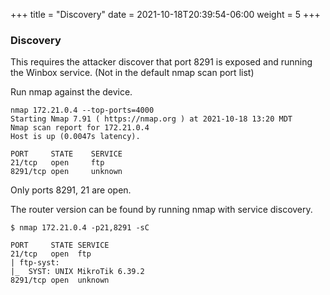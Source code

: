 +++
title = "Discovery"
date = 2021-10-18T20:39:54-06:00
weight = 5
+++


### Discovery

This requires the attacker discover that port 8291 is exposed and running the Winbox service. (Not in the default nmap scan port list)

Run nmap against the device.

```
nmap 172.21.0.4 --top-ports=4000
Starting Nmap 7.91 ( https://nmap.org ) at 2021-10-18 13:20 MDT
Nmap scan report for 172.21.0.4
Host is up (0.0047s latency).

PORT     STATE    SERVICE
21/tcp   open     ftp
8291/tcp open     unknown
```

Only ports 8291, 21 are open.

The router version can be found by running nmap with service discovery.
```
$ nmap 172.21.0.4 -p21,8291 -sC

PORT     STATE SERVICE
21/tcp   open  ftp
| ftp-syst:
|_  SYST: UNIX MikroTik 6.39.2
8291/tcp open  unknown
```
